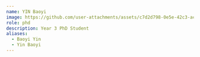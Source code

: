 ```yaml
---
name: YIN Baoyi
image: https://github.com/user-attachments/assets/c7d2d798-0e5e-42c3-ac45-8e7e738fa7f1
role: phd
description: Year 3 PhD Student
aliases:
  - Baoyi Yin
  - Yin Baoyi
---
```

